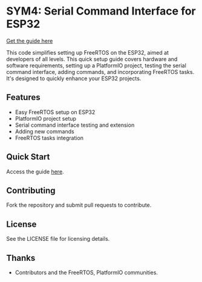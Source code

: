 # SYM4: Serial Command Interface for ESP32

[Get the guide here](https://www.symbola.co.uk/download.php?file=SYM4)

This code simplifies setting up FreeRTOS on the ESP32, aimed at developers of all levels. This quick setup guide covers hardware and software requirements, setting up a PlatformIO project, testing the serial command interface, adding commands, and incorporating FreeRTOS tasks. It's designed to quickly enhance your ESP32 projects.

## Features

- Easy FreeRTOS setup on ESP32
- PlatformIO project setup
- Serial command interface testing and extension
- Adding new commands
- FreeRTOS tasks integration

## Quick Start

Access the guide [here](https://www.symbola.co.uk/download.php?file=SYM4).

## Contributing

Fork the repository and submit pull requests to contribute.

## License

See the LICENSE file for licensing details.

## Thanks

- Contributors and the FreeRTOS, PlatformIO communities.
